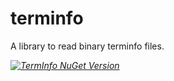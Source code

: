 # terminfo

A library to read binary terminfo files.

_[![TermInfo NuGet Version](https://img.shields.io/nuget/v/TermInfo.svg?style=flat&label=NuGet%3A%20TermInfo)](https://www.nuget.org/packages/TermInfo)_
